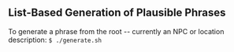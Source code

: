 ## List-Based Generation of Plausible Phrases

To generate a phrase from the root -- currently an NPC or location description:
`$ ./generate.sh`